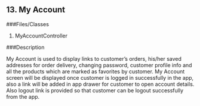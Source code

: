 ## 13. My Account

###Files/Classes

1. MyAccountController

###Description

My Account is used to display links to customer’s orders, his/her saved addresses for order delivery, changing password, customer profile info and all the products which are marked as favorites by customer. My Account screen will be displayed once customer is logged in successfully in the app, also a link will be added in app drawer for customer to open account details. Also logout link is provided so that customer can be logout successfully from the app.
